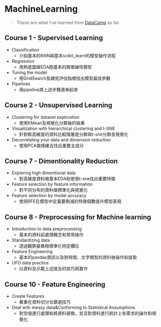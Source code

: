 # MachineLearning
> These are what I've learned from [DataCamp](https://learn.datacamp.com/) so far.
## Course 1 - Supervised Learning
- Classification
  - 介紹基本的KNN與基本scikit_learn的模型操作流程
- Regression
  - 用熱度圖做EDA跑基本的簡單線性模型
- Tuning the model
  - 用GridSearch及禪見評估指標找出模型最佳參數
- Pipelines
  - 用pipeline將上述步驟連串起來

## Course 2 - Unsupervised Learning
- Clustering for dataset exploration
  - 使用KMean及視覺化分群後的結果
- Visualization with hierarchical clustering and t-SNE
  - 針對較高維度的資料比較階層是分群與t-sne分群並視覺化
- Decorrelating your data and dimension reduction
  -  使用PCA做降維吉找出重要主成分

## Course 7 - Dimentionality Reduction
- Exploring high dimentional data
  - 對高維度資料做基本EDA和使用t-sne找出重要特徵
- Feature selection by feature information
  - 對不同分布的資料做標準化與視覺化
- Feature selection by model accuracy
  - 使用RFE在模型中定義要刪減的特徵個數提升模型表現
## Course 8 - Preprocessing for Machine learning
- Introduction to data preprocessing
  - 基本的資料前處理概念和常用操作
- Standardizing data
  - 透過觀察變異樹標準化特定欄位
- Feature Engineering
  - 基本的pandas資訊以及對時間、文字類型的資料做操作和提取
- UFO data practice
  - 以資料及示範上述提及的技巧與實作 

## Course 10 - Feature Engineering
- Create Features
  - 著重在資料切分合篩選技巧
- Deal with messy data&Conforming to Statistical Assumptions
  - 對空值進行處理和將資料替換，並且對資料進行統計上有需求的操作和視覺化
